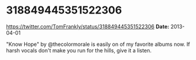 # 318849445351522306
https://twitter.com/TomFrankly/status/318849445351522306
**Date:** 2013-04-01

"Know Hope" by @thecolormorale is easily on of my favorite albums now. If harsh vocals don't make you run for the hills, give it a listen.
